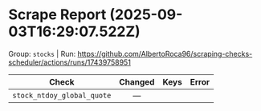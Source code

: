# Scrape Report (2025-09-03T16:29:07.522Z)

Group: `stocks`  |  Run: https://github.com/AlbertoRoca96/scraping-checks-scheduler/actions/runs/17439758951

| Check | Changed | Keys | Error |
|---|:---:|:--|:--|
| `stock_ntdoy_global_quote` | — |  |  |

